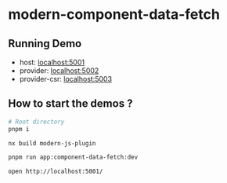 # modern-component-data-fetch

## Running Demo

- host: [localhost:5001](http://localhost:5001/)
- provider: [localhost:5002](http://localhost:5002/)
- provider-csr: [localhost:5003](http://localhost:5003/)

## How to start the demos ?

```bash
# Root directory
pnpm i

nx build modern-js-plugin

pnpm run app:component-data-fetch:dev

open http://localhost:5001/
```
